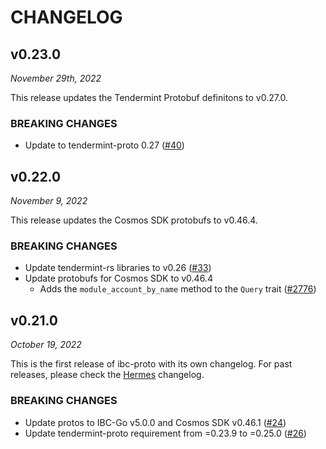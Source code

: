 # CHANGELOG

## v0.23.0

*November 29th, 2022*

This release updates the Tendermint Protobuf definitons to v0.27.0.

### BREAKING CHANGES

- Update to tendermint-proto 0.27 ([#40](https://github.com/cosmos/ibc-proto-rs/pull/40))

## v0.22.0

*November 9, 2022*

This release updates the Cosmos SDK protobufs to v0.46.4.

### BREAKING CHANGES

- Update tendermint-rs libraries to v0.26
  ([#33](https://github.com/cosmos/ibc-proto-rs/issues/33))
- Update protobufs for Cosmos SDK to v0.46.4
  - Adds the `module_account_by_name` method to the `Query` trait
  ([#2776](https://github.com/informalsystems/hermes/2776))

## v0.21.0

*October 19, 2022*

This is the first release of ibc-proto with its own changelog. For past releases, please check the [Hermes](https://github.com/informalsystems/hermes/blob/c34b354e310da7f59631ae315ea22c5f2b420d44/CHANGELOG.md) changelog.

### BREAKING CHANGES

- Update protos to IBC-Go v5.0.0 and Cosmos SDK v0.46.1
  ([#24](https://github.com/cosmos/ibc-proto-rs/issues/24))
- Update tendermint-proto requirement from =0.23.9 to =0.25.0
  ([#26](https://github.com/cosmos/ibc-proto-rs/issues/26))
